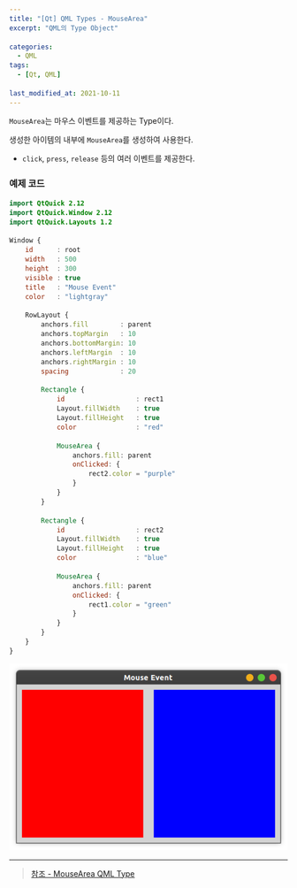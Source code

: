 ```yaml
---
title: "[Qt] QML Types - MouseArea"
excerpt: "QML의 Type Object"

categories:
  - QML
tags:
  - [Qt, QML]

last_modified_at: 2021-10-11
---
```


`MouseArea`는 마우스 이벤트를 제공하는 Type이다.

생성한 아이템의 내부에 `MouseArea`를 생성하여 사용한다.

* `click`, `press`, `release` 등의 여러 이벤트를 제공한다.

### 예제 코드

```qml
import QtQuick 2.12
import QtQuick.Window 2.12
import QtQuick.Layouts 1.2

Window {
    id      : root
    width   : 500
    height  : 300
    visible : true
    title   : "Mouse Event"
    color   : "lightgray"

    RowLayout {
        anchors.fill        : parent
        anchors.topMargin   : 10
        anchors.bottomMargin: 10
        anchors.leftMargin  : 10
        anchors.rightMargin : 10
        spacing             : 20

        Rectangle {
            id                  : rect1
            Layout.fillWidth    : true
            Layout.fillHeight   : true
            color               : "red"

            MouseArea {
                anchors.fill: parent
                onClicked: {
                    rect2.color = "purple"
                }
            }
        }

        Rectangle {
            id                  : rect2
            Layout.fillWidth    : true
            Layout.fillHeight   : true
            color               : "blue"

            MouseArea {
                anchors.fill: parent
                onClicked: {
                    rect1.color = "green"
                }
            }
        }
    }
}
```

![image](/images/qml-image/MouseArea_result.png)

___

> [참조 - MouseArea QML Type](https://doc.qt.io/qt-5/qml-qtquick-mousearea.html)   
